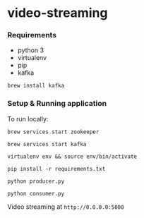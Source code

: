# video-streaming

### Requirements
- python 3
- virtualenv
- pip
- kafka
```
brew install kafka
```

### Setup & Running application

To run locally:

```
brew services start zookeeper

brew services start kafka

virtualenv env && source env/bin/activate

pip install -r requirements.txt

python producer.py

python consumer.py
```

Video streaming at `http://0.0.0.0:5000`
